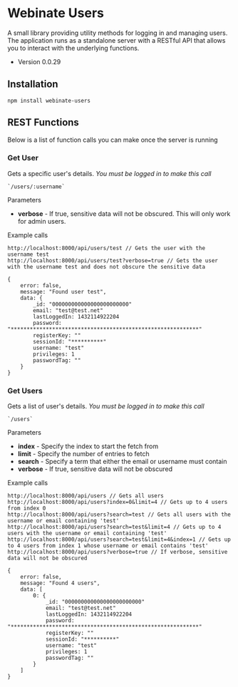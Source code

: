Webinate Users
===============

A small library providing utility methods for logging in and managing users. The application runs as a standalone 
server with a RESTful API that allows you to interact with the underlying functions. 

* Version 0.0.29

## Installation

  `npm install webinate-users`



## REST Functions
Below is a list of function calls you can make once the server is running


### Get User
Gets a specific user's details. *You must be logged in to make this call*

    `/users/:username`

Parameters
* **verbose** - If true, sensitive data will not be obscured. This will only work for admin users.

Example calls
```
http://localhost:8000/api/users/test // Gets the user with the username test
http://localhost:8000/api/users/test?verbose=true // Gets the user with the username test and does not obscure the sensitive data

{
	error: false,
	message: "Found user test",
	data: {
		_id: "000000000000000000000000"
		email: "test@test.net"
		lastLoggedIn: 1432114922204
		password: "***********************************************************"
		registerKey: ""
		sessionId: "**********"
		username: "test"
		privileges: 1
		passwordTag: ""
	}
}
```



### Get Users
Gets a list of user's details. *You must be logged in to make this call*

    `/users`

Parameters
* **index** - Specify the index to start the fetch from
* **limit** - Specify the number of entries to fetch
* **search** - Specify a term that either the email or username must contain
* **verbose** - If true, sensitive data will not be obscured

Example calls
```
http://localhost:8000/api/users // Gets all users
http://localhost:8000/api/users?index=0&limit=4 // Gets up to 4 users from index 0
http://localhost:8000/api/users?search=test // Gets all users with the username or email containing 'test'
http://localhost:8000/api/users?search=test&limit=4 // Gets up to 4 users with the username or email containing 'test'
http://localhost:8000/api/users?search=test&limit=4&index=1 // Gets up to 4 users from index 1 whose username or email contains 'test'
http://localhost:8000/api/users?verbose=true // If verbose, sensitive data will not be obscured

{
	error: false,
	message: "Found 4 users",
	data: [ 
		0: {
			_id: "000000000000000000000000"
			email: "test@test.net"
			lastLoggedIn: 1432114922204
			password: "***********************************************************"
			registerKey: ""
			sessionId: "**********"
			username: "test"
			privileges: 1
			passwordTag: ""
		}
	]
}
```